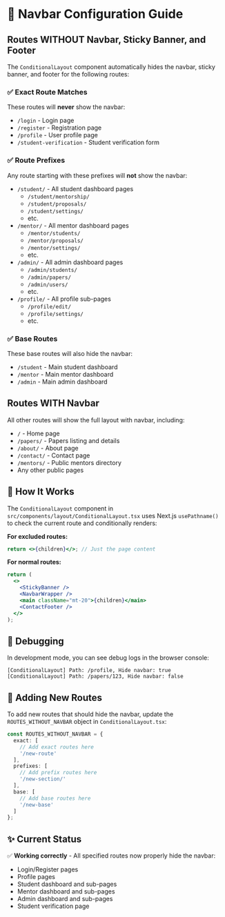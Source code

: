 # 🧭 Navbar Configuration Guide

## Routes WITHOUT Navbar, Sticky Banner, and Footer

The `ConditionalLayout` component automatically hides the navbar, sticky banner, and footer for the following routes:

### ✅ Exact Route Matches
These routes will **never** show the navbar:
- `/login` - Login page
- `/register` - Registration page  
- `/profile` - User profile page
- `/student-verification` - Student verification form

### ✅ Route Prefixes  
Any route starting with these prefixes will **not** show the navbar:
- `/student/` - All student dashboard pages
  - `/student/mentorship/`
  - `/student/proposals/` 
  - `/student/settings/`
  - etc.
- `/mentor/` - All mentor dashboard pages
  - `/mentor/students/`
  - `/mentor/proposals/`
  - `/mentor/settings/`
  - etc.
- `/admin/` - All admin dashboard pages
  - `/admin/students/`
  - `/admin/papers/`
  - `/admin/users/`
  - etc.
- `/profile/` - All profile sub-pages
  - `/profile/edit/`
  - `/profile/settings/`
  - etc.

### ✅ Base Routes
These base routes will also hide the navbar:
- `/student` - Main student dashboard
- `/mentor` - Main mentor dashboard  
- `/admin` - Main admin dashboard

## Routes WITH Navbar
All other routes will show the full layout with navbar, including:
- `/` - Home page
- `/papers/` - Papers listing and details
- `/about/` - About page
- `/contact/` - Contact page
- `/mentors/` - Public mentors directory
- Any other public pages

## 🔧 How It Works

The `ConditionalLayout` component in `src/components/layout/ConditionalLayout.tsx` uses Next.js `usePathname()` to check the current route and conditionally renders:

**For excluded routes:**
```jsx
return <>{children}</>; // Just the page content
```

**For normal routes:**
```jsx
return (
  <>
    <StickyBanner />
    <NavbarWrapper />
    <main className="mt-20">{children}</main>
    <ContactFooter />
  </>
);
```

## 🐛 Debugging

In development mode, you can see debug logs in the browser console:
```
[ConditionalLayout] Path: /profile, Hide navbar: true
[ConditionalLayout] Path: /papers/123, Hide navbar: false
```

## 📝 Adding New Routes

To add new routes that should hide the navbar, update the `ROUTES_WITHOUT_NAVBAR` object in `ConditionalLayout.tsx`:

```typescript
const ROUTES_WITHOUT_NAVBAR = {
  exact: [
    // Add exact routes here
    '/new-route'
  ],
  prefixes: [
    // Add prefix routes here  
    '/new-section/'
  ],
  base: [
    // Add base routes here
    '/new-base'
  ]
};
```

## ✨ Current Status

✅ **Working correctly** - All specified routes now properly hide the navbar:
- Login/Register pages
- Profile pages  
- Student dashboard and sub-pages
- Mentor dashboard and sub-pages
- Admin dashboard and sub-pages
- Student verification page